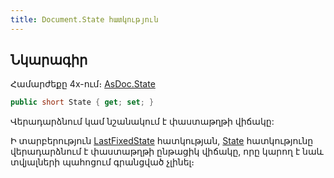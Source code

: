 ```yaml
---
title: Document.State հատկություն
---
```


## Նկարագիր

Համարժեքը 4x-ում։ [AsDoc.State](https://armsoft.github.io/as4x-docs/HTM/ProgrGuide/Functions/ASDOC/State.html)

```c#
public short State { get; set; }
```

Վերադարձնում կամ նշանակում է փաստաթղթի վիճակը:

Ի տարբերություն [LastFixedState](LastFixedState.md) հատկության, [State](State.md) հատկությունը վերադարձնում է փաստաթղթի ընթացիկ վիճակը, որը կարող է նաև տվյալների պահոցում գրանցված չլինել։

